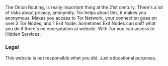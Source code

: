 The Onion Routing, is really important thing at the 21st century. There's a lot of risks about privacy, anonymity. Tor helps about this, it makes you anonymous. Makes you access to Tor Network, your connection goes on over 3 Tor Nodes, and 1 Exit Node. Sometimes Exit Nodes can sniff what you do if there's no encryptation at website. With Tor you can access to Hidden Services.

### Legal
This website is not responsible what you did. Just educational purposes.

